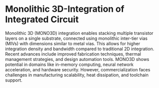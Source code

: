 # Monolithic 3D-Integration of Integrated Circuit
Monolithic 3D (MONO3D) integration enables stacking multiple transistor layers on a single substrate, connected using monolithic inter-tier vias (MIVs) with dimensions similar to metal vias. This allows for higher integration density and bandwidth compared to traditional 2D integration. Recent advances include improved fabrication techniques, thermal management strategies, and design automation tools. MONO3D shows potential in domains like in-memory computing, neural network acceleration, and hardware security. However, commercialization faces challenges in manufacturing scalability, heat dissipation, and toolchain support.
